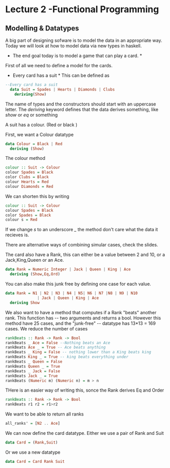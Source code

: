 # Lecture 2 -Functional Programming
## Modelling & Datatypes

A big part of designing sofware is to model the data in an appropriate way. Today we will look at how to model data via new types in haskell.

* The end goal today is to model a game that can play a card. *

First of all we need to define a model for the cards.
* Every card has a suit *
This can be defined as
```haskell
--Every card has a suit
  data Suit = Spades | Hearts | Diamonds | Clubs
    deriving(Show)
```
The name of types and the constructors should start with an uppercase letter.
The *deriving* keyword defines that the data derives something, like *show* or *eq* or something

A suit has a colour. (Red or black )

First, we want a Colour datatype
```haskell
data Colour = Black | Red
  deriving (Show)
```

The colour method
```haskell
colour :: Suit -> Colour
colour Spades = Black
color Clubs = Black
colour Hearts = Red
colour Diamonds = Red
```
We can shorten this by writing
```haskell
colour :: Suit -> Colour
colour Spades = Black
color Spades = Black
colour s = Red
```
If we change *s* to an underscore *_* the method don't care what the data it recieves is.

There are alternative ways of combining simular cases, check the slides.

The card also have a Rank, this can either be a value between 2 and 10, or a Jack,King,Queen or an Ace.
```haskell
data Rank = Numeric Integer | Jack | Queen | King | Ace
  deriving (Show,Eq,Ord)
```
You can also make this junk free by defining one case for each value.
```haskell
data Rank = N1 | N2 | N3 | N4 | N5| N6 | N7 |N8 | N9 | N10
              | Jack | Queen | King | Ace
  deriving Show
```

We also want to have a method that computes if a Rank "beats" another rank. This function has
-- two arguments and returns a bool. However this method have 25 cases, and the "junk-free"
-- datatype has 13*13 = 169 cases. We reduce the number of cases
```haskell
rankBeats :: Rank -> Rank -> Bool
rankBeats _ Ace = False --Nothing beats an Ace
rankBeats Ace _ = True -- Ace beats anything
rankBeats _ King = False -- nothing lower than a King beats king
rankBeats King _ = True -- king beats everything under
rankBeats _ Queen = False
rankBeats Queen _ = True
rankBeats _ Jack = False
rankBeats Jack _ = True
rankBeats (Numeric m) (Numeric n) = m > n
```
THere is an easier way of writing this, sonce the Rank derives Eq and Order
```haskell
rankBeats :: Rank -> Rank -> Bool
rankBeats r1 r2 = r1>r2
```
We want to be able to return all ranks
```haskell
all_ranks' = [N2 .. Ace]
```

We can now define the card datatype. Either we use a pair of Rank and Suit
```haskell
data Card = (Rank,Suit)
```
Or we use a new datatype
```haskell
data Card = Card Rank Suit
```
